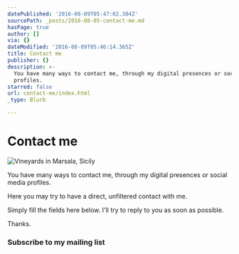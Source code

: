 ```yaml
---
datePublished: '2016-08-09T05:47:02.304Z'
sourcePath: _posts/2016-08-05-contact-me.md
hasPage: true
author: []
via: {}
dateModified: '2016-08-09T05:46:14.365Z'
title: Contact me
publisher: {}
description: >-
  You have many ways to contact me, through my digital presences or social media
  profiles.
starred: false
url: contact-me/index.html
_type: Blurb

---
```

# Contact me
![Vineyards in Marsala, Sicily](https://the-grid-user-content.s3-us-west-2.amazonaws.com/091f80b7-62d1-49b9-bbf8-b06c96ae20c7.jpg)

You have many ways to contact me, through my digital presences or social media profiles.

Here you may try to have a direct, unfiltered contact with me.

Simply fill the fields here below. I'll try to reply to you as soon as possible.

Thanks.

### Subscribe to my mailing list